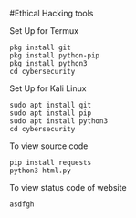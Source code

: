 #Ethical Hacking tools


Set Up for Termux
```
pkg install git
pkg install python-pip
pkg install python3
cd cybersecurity
```

Set Up for Kali Linux
```
sudo apt install git
sudo apt install pip
sudo apt install python3
cd cybersecurity
```


To view source code
```
pip install requests
python3 html.py
```

To view status code of website
```
asdfgh
```
